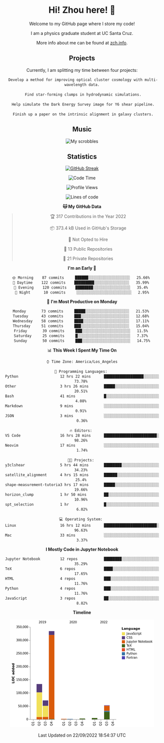 <div align="center">
<h1> Hi! Zhou here! 👋 </h1>


Welcome to my GitHub page where I store my code! 

I am a physics graduate student at UC Santa Cruz. 

More info about me can be found at [zch.info](www.zch.info).

## Projects

Currently, I am splitting my time between four projects:
```
 Develop a method for improving optical cluster cosmology with multi-wavelength data.
 
 Find star-forming clumps in hydrodynamic simulations.
 
 Help simulate the Dark Energy Survey image for Y6 shear pipeline.
 
 Finish up a paper on the intrinsic alignment in galaxy clusters.
```

## Music
![My scrobbles](https://lastfm-recently-played.vercel.app/api?user=zchvsre)


## Statistics

[![GitHub Streak](https://github-readme-streak-stats.herokuapp.com/?user=zhouconghao&theme=highcontrast)](https://git.io/streak-stats)

<!--START_SECTION:waka-->
![Code Time](http://img.shields.io/badge/Code%20Time-351%20hrs%2055%20mins-blue)

![Profile Views](http://img.shields.io/badge/Profile%20Views-105-blue)

![Lines of code](https://img.shields.io/badge/From%20Hello%20World%20I%27ve%20Written-604%20Thousand%20lines%20of%20code-blue)

**🐱 My GitHub Data** 

> 🏆 317 Contributions in the Year 2022
 > 
> 📦 373.4 kB Used in GitHub's Storage 
 > 
> 🚫 Not Opted to Hire
 > 
> 📜 13 Public Repositories 
 > 
> 🔑 21 Private Repositories  
 > 
**I'm an Early 🐤** 

```text
🌞 Morning    87 commits     ██████░░░░░░░░░░░░░░░░░░░   25.66% 
🌆 Daytime    122 commits    █████████░░░░░░░░░░░░░░░░   35.99% 
🌃 Evening    120 commits    ████████░░░░░░░░░░░░░░░░░   35.4% 
🌙 Night      10 commits     ░░░░░░░░░░░░░░░░░░░░░░░░░   2.95%

```
📅 **I'm Most Productive on Monday** 

```text
Monday       73 commits     █████░░░░░░░░░░░░░░░░░░░░   21.53% 
Tuesday      43 commits     ███░░░░░░░░░░░░░░░░░░░░░░   12.68% 
Wednesday    58 commits     ████░░░░░░░░░░░░░░░░░░░░░   17.11% 
Thursday     51 commits     ███░░░░░░░░░░░░░░░░░░░░░░   15.04% 
Friday       39 commits     ███░░░░░░░░░░░░░░░░░░░░░░   11.5% 
Saturday     25 commits     █░░░░░░░░░░░░░░░░░░░░░░░░   7.37% 
Sunday       50 commits     ███░░░░░░░░░░░░░░░░░░░░░░   14.75%

```


📊 **This Week I Spent My Time On** 

```text
⌚︎ Time Zone: America/Los_Angeles

💬 Programming Languages: 
Python                   12 hrs 22 mins      ██████████████████░░░░░░░   73.78% 
Other                    3 hrs 26 mins       █████░░░░░░░░░░░░░░░░░░░░   20.51% 
Bash                     41 mins             █░░░░░░░░░░░░░░░░░░░░░░░░   4.08% 
Markdown                 9 mins              ░░░░░░░░░░░░░░░░░░░░░░░░░   0.91% 
JSON                     3 mins              ░░░░░░░░░░░░░░░░░░░░░░░░░   0.36%

🔥 Editors: 
VS Code                  16 hrs 28 mins      ████████████████████████░   98.26% 
Neovim                   17 mins             ░░░░░░░░░░░░░░░░░░░░░░░░░   1.74%

🐱‍💻 Projects: 
y3clshear                5 hrs 44 mins       ████████░░░░░░░░░░░░░░░░░   34.23% 
satellite_alignment      4 hrs 15 mins       ██████░░░░░░░░░░░░░░░░░░░   25.4% 
shape-measurement-tutoria3 hrs 17 mins       █████░░░░░░░░░░░░░░░░░░░░   19.66% 
horizon_clump            1 hr 50 mins        ██░░░░░░░░░░░░░░░░░░░░░░░   10.96% 
spt_selection            1 hr                █░░░░░░░░░░░░░░░░░░░░░░░░   6.02%

💻 Operating System: 
Linux                    16 hrs 12 mins      ████████████████████████░   96.63% 
Mac                      33 mins             ░░░░░░░░░░░░░░░░░░░░░░░░░   3.37%

```

**I Mostly Code in Jupyter Notebook** 

```text
Jupyter Notebook         12 repos            ████████░░░░░░░░░░░░░░░░░   35.29% 
TeX                      6 repos             ████░░░░░░░░░░░░░░░░░░░░░   17.65% 
HTML                     4 repos             ███░░░░░░░░░░░░░░░░░░░░░░   11.76% 
Python                   4 repos             ███░░░░░░░░░░░░░░░░░░░░░░   11.76% 
JavaScript               3 repos             ██░░░░░░░░░░░░░░░░░░░░░░░   8.82%

```


**Timeline**

![Chart not found](https://raw.githubusercontent.com/zhouconghao/zhouconghao/main/charts/bar_graph.png) 


 Last Updated on 22/09/2022 18:54:37 UTC
<!--END_SECTION:waka-->

<!-- ![](https://raw.githubusercontent.com/zhouconghao/github-stats/master/generated/overview.svg#gh-dark-mode-only)
![](https://raw.githubusercontent.com/zhouconghao/github-stats/master/generated/overview.svg#gh-light-mode-only)

![](https://raw.githubusercontent.com/zhouconghao/github-stats/master/generated/languages.svg#gh-dark-mode-only)
![](https://raw.githubusercontent.com/zhouconghao/github-stats/master/generated/languages.svg#gh-light-mode-only) -->

</div>


<!--
**zchvsre/zchvsre** is a ✨ _special_ ✨ repository because its `README.md` (this file) appears on your GitHub profile.

Here are some ideas to get you started:

- 🔭 I’m currently working on ...
- 🌱 I’m currently learning ...
- 👯 I’m looking to collaborate on ...
- 🤔 I’m looking for help with ...
- 💬 Ask me about ...
- 📫 How to reach me: ...
- 😄 Pronouns: ...
- ⚡ Fun fact: ...
-->
 
 </p>
